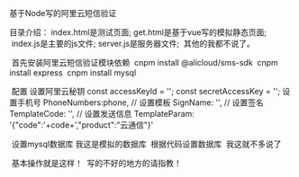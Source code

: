 基于Node写的阿里云短信验证

目录介绍：
  index.html是测试页面;
  get.html是基于vue写的模拟静态页面;
  index.js是主要的js文件;
  server.js是服务器文件;
  其他的我都不说了。
  
  首先安装阿里云短信验证模块依赖
  cnpm install @alicloud/sms-sdk
  cnpm install express
  cnpm install mysql
  
  配置
  设置阿里云秘钥
   const accessKeyId = '';
   const secretAccessKey = '';
  设置手机号
  PhoneNumbers:phone,
  // 设置模板
  SignName: '',
  // 设置签名
  TemplateCode: '',
  // 设置发送信息
  TemplateParam: '{"code":'+code+',"product":"云通信"}'
  
  设置mysql数据库 我这是模拟的数据库  根据代码设置数据库  我这就不多说了
  
  基本操作就是这样！
  写的不好的地方的请指教！
  
  
 
  

